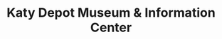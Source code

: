 ---
layout: repo
title: "Katy Depot Museum & Information Center"
id: 24238
permalink: repos/24238/
---